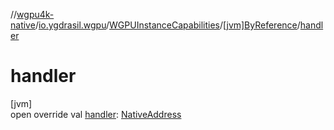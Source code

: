 //[wgpu4k-native](../../../../index.md)/[io.ygdrasil.wgpu](../../index.md)/[WGPUInstanceCapabilities](../index.md)/[[jvm]ByReference](index.md)/[handler](handler.md)

# handler

[jvm]\
open override val [handler](handler.md): [NativeAddress](../../../ffi/-native-address/index.md)